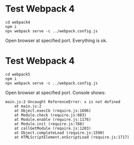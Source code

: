 # Test Webpack 4

```
cd webpack4
npm i
npx webpack serve -c ../webpack.config.js
```

Open browser at specified port. Everything is ok.

# Test Webpack 4

```
cd webpack5
npm i
npx webpack serve -c ../webpack.config.js
```

Open browser at specified port. Console shows:

```
main.js:2 Uncaught ReferenceError: x is not defined
    at main.js:2
    at Object.execCb (require.js:1696)
    at Module.check (require.js:883)
    at Module.enable (require.js:1176)
    at Module.init (require.js:788)
    at callGetModule (require.js:1203)
    at Object.completeLoad (require.js:1590)
    at HTMLScriptElement.onScriptLoad (require.js:1717)
```
